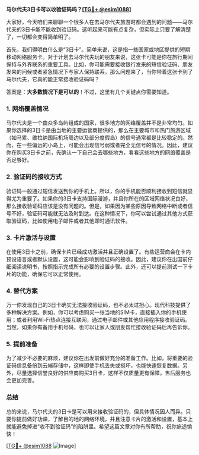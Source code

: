 **马尔代夫3日卡可以收验证码吗？[[TG💪+ @esim1088](https://t.me/s/esim1088)]**

大家好，今天咱们来聊聊一个很多人在去马尔代夫旅游时都会遇到的问题——马尔代夫的3日卡能不能收到验证码。这听起来可能有点复杂，但实际上只要了解清楚了，一切都会变得简单明了。

首先，我们得明白什么是“3日卡”。简单来说，这是指一些国家或地区提供的短期移动网络服务卡。对于计划去马尔代夫玩的朋友来说，这张卡可能是你在旅行期间保持与外界联系的重要工具。比如，你可能需要接收银行发来的短信验证码、朋友发来的问候或者紧急情况下与家人保持联系。那么问题来了，当你带着这张卡到了马尔代夫，它真的能正常接收验证码吗？

答案是：**大多数情况下是可以的**！不过，这里有几个关键点你需要知道。

### **1. 网络覆盖情况**
马尔代夫是一个由众多岛屿组成的国家，很多地方的网络覆盖并不是非常均匀。如果你选择的3日卡是由当地的主要运营商提供的，那么在主要城市和热门旅游区域（如马累、维拉纳国际机场周边以及部分度假岛）的信号通常都是比较稳定的。然而，在一些偏远的小岛上，可能会出现信号弱或者完全无信号的情况。因此，建议你在购买3日卡之前，先确认一下自己会去哪些地方，看看这些地方的网络覆盖是否足够好。

### **2. 验证码的接收方式**
验证码一般通过短信发送到你的手机上。所以，你的手机能否顺利接收到短信就显得尤为重要了。如果你的3日卡支持国际漫游，并且你所在的区域网络状况良好，那么接收验证码应该是没有问题的。但是，如果因为某些原因导致网络中断或者信号不好，验证码可能就无法及时到达。在这种情况下，你可以尝试通过其他方式获取验证码，比如使用电子邮件或者其他即时通讯软件。

### **3. 卡片激活与设置**
在使用3日卡之前，确保卡片已经成功激活并且正确设置了。有些运营商会在卡内预设语言或者默认设置，这可能会影响到验证码的接收。因此，建议你在出国前仔细阅读说明书，按照指示完成所有必要的设置步骤。此外，还可以提前测试一下卡片的功能，确保它可以正常使用。

### **4. 替代方案**
万一你发现自己的3日卡确实无法接收验证码，也不必太过担心。现代科技提供了多种解决方案。例如，你可以考虑购买一张当地的SIM卡，直接插入你的手机使用；或者利用Wi-Fi热点连接互联网，通过电子邮件或其他应用程序接收验证码。当然，如果你有备用手机号码，也可以让家人或朋友帮忙接收验证码后再告诉你。

### **5. 提前准备**
为了减少不必要的麻烦，建议你在出发前做好充分的准备工作。比如，将重要的验证码信息备份到云端存储中，这样即使手机丢失或损坏，也能快速恢复数据。另外，尽量选择信誉良好的供应商购买3日卡，这样不仅质量更有保障，售后服务也会更加完善。

### **总结**
总的来说，马尔代夫的3日卡是可以用来接收验证码的，但具体情况因人而异。只要你提前做好功课，了解目的地的网络环境，并且注意卡片的激活和设置，基本上就能避免掉进“收不到验证码”的陷阱里。希望这篇文章对你有所帮助，祝你旅途愉快！

[[TG💪+ @esim1088](https://t.me/s/esim1088) ![Image](https://i.postimg.cc/4NQfJmqS/Snipaste-2025-05-13-00-14-12.png)]